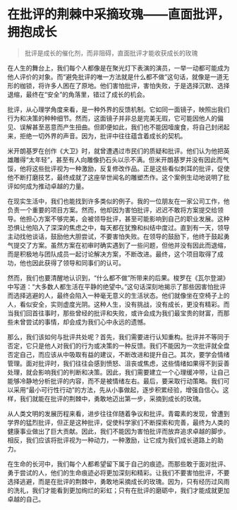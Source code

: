 # 在批评的荆棘中采摘玫瑰——直面批评，拥抱成长
> 批评是成长的催化剂，而非阻碍，直面批评才能收获成长的玫瑰

在人生的舞台上，我们每个人都像是在聚光灯下表演的演员，一举一动都可能成为他人评价的对象。而“避免批评的唯一方法就是什么都不做”这句话，就像是一道无形的枷锁，将许多人困在了原地。他们害怕批评，害怕失败，于是选择沉默、选择退缩，最终在“安全”的角落里，错过了成长的机会。

批评，从心理学角度来看，是一种外界的反馈机制。它如同一面镜子，映照出我们行为和决策的种种细节。然而，这面镜子并非总是完美无瑕，它可能因他人的偏见、误解甚至恶意而产生扭曲。但即便如此，我们也不能因噎废食，将自己封闭起来，拒绝一切外界的声音。因为，批评中往往蕴含着成长的契机。

米开朗基罗在创作《大卫》时，就曾遭遇过市民们的质疑和批评。他们认为他把英雄雕得“太年轻”，甚至有人向雕像扔石头以示不满。但米开朗基罗并没有因此而气馁，他将这些批评视为一种激励，反复修改作品。正是这些看似刺耳的批评，促使他不断打磨技艺，最终成就了这座举世闻名的雕塑杰作。这个案例生动地说明了批评如何成为推动卓越的力量。

在现实生活中，我们也能找到许多类似的例子。我的一位朋友在一家公司工作，他负责一个重要的项目方案。然而，他却因为害怕批评，迟迟不敢将方案提交给领导。他担心方案不够完美，会被领导批评，甚至可能影响到自己的职业发展。这种恐惧让他陷入了深深的焦虑之中，每天都在犹豫和纠结中度过。直到有一天，领导主动找他谈话，鼓励他大胆尝试，不要害怕失败。在领导的鼓励下，他终于鼓起勇气提交了方案。虽然方案在初审时确实遇到了一些问题，但他并没有因此而退缩，而是积极地与团队成员一起讨论解决方案，不断改进。最终，这个项目取得了成功，他也因此获得了领导和同事们的认可。

然而，我们也要清醒地认识到，“什么都不做”所带来的后果。梭罗在《瓦尔登湖》中写道：“大多数人都生活在平静的绝望中。”这句话深刻地揭示了那些因害怕批评而选择逃避的人，最终会陷入一种毫无意义的生活状态。他们就像坐在空椅子上的人，看似安全，实则虚度光阴。这种人生，没有挑战，没有成长，更没有精彩。而当我们回首往事时，那些曾经的批评和失败，或许会成为我们最宝贵的财富，而那些未曾尝试的事情，却会成为我们心中永远的遗憾。

那么，我们该如何与批评共处呢？首先，我们需要进行认知重构。批评并不等同于否定，它只是他人对我们的行为或决策的一种反馈。我们不能因为一次批评就全盘否定自己，而应该从中吸取有益的建议，不断改进和提升自己。其次，要学会情绪管理。面对批评时，我们往往会感到愤怒、沮丧或焦虑，这些情绪如果得不到妥善处理，就会影响我们的判断和决策。因此，我们需要建立一个心理缓冲带，让自己能够冷静地分析批评的内容，而不是被情绪左右。最后，要采取行动策略。我们可以采用“最小可行性行动”的方法，先从小事做起，逐步积累经验，增强自信心。这样，我们就能在批评的荆棘中，勇敢地迈出第一步，采摘到成长的玫瑰。

从人类文明的发展历程来看，进步往往伴随着争议和批评。青霉素的发现，曾遭到学界的猛烈批评，但正是这种批评，促使科学家们不断探索和完善，最终为人类的健康事业做出了巨大贡献。因此，我们不能因为害怕批评而放弃追求卓越的脚步。相反，我们应该将批评视为一种动力，一种激励，让它成为我们成长道路上的助力。

在生命的长河中，我们每个人都希望留下属于自己的痕迹。而那些敢于面对批评、勇于尝试的人，他们的生命痕迹必将更加深刻和精彩。让我们不要害怕批评，不要选择逃避，而是在批评的荆棘中，勇敢地采摘成长的玫瑰。因为，只有经历过风雨的洗礼，我们才能看到更加绚烂的彩虹；只有在批评的磨砺中，我们才能成就更加卓越的自己。